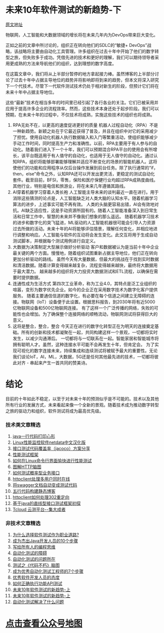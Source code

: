 # 未来10年软件测试的新趋势-下

[原文地址](https://dzone.com/articles/emerging-trends-that-will-define-the-next-10-years-1)


物联网，人工智能和大数据领域的增长将在未来几年内为DevOps带来巨大变化。

正如之前的文章中所讨论的，组织正在转向他们的SDLC的“敏捷+ DevOps”战略，该战略将主要由自动化工具管理。许多组织在过去十年中开始了他们的数字转型之旅，但失败多于成功。凭借先进的技术和更好的理解，我们可以期待领导者采用更成熟的方法来导航他们的组织，达到理想的数字高度。

在这篇文章中，我们将从上半部分暂停的地方拿起接力棒。虽然博客的上半部分讨论了过去十年中占据主导地位的趋势并将影响即将到来的趋势，但本文将深入研究下一个代技术。尽管下一代软件测试技术仍处于相对新生的阶段，但预计它们将在未来十年中占据主导地位。

这些“最新”技术在相当多年的时间里已经引起了各行各业的关注。它们已被采用并应用于提高许多企业的流程效率。然而，这些技术本身还处于起步阶段。我们可以预期，在未来十年的过程中，不仅技术将成熟，实施这些技术的组织也将成熟。

1. RPA无处不在，以更高的速度促进更好的质量
机器人过程自动化（RPA）不是一种新趋势。新颖之处在于它最近获得了普及，并且在组织中对它的采用减少了担忧。使用自动化机器人执行数据输入和入门等繁重活动，使组织能够减少手动工作时间，同时提高生产力和准确性。以前，RPA主要用于有人参与的自动化。随着我们进入下一个十年，我们可以预期混合RPA平台的使用会有所增长，该平台既适用于有人值守的自动化，也适用于无人值守的自动化。通过认知RPA，组织将能够部署能够理解并适应不断变化的场景的智能机器人。这将使他们的功能和应用程序从仅后台操作发展到前台任务。除了执行通常的“if，then，else”命令之外，认知RPA还可以开发出更灵活，更稳定的测试自动化套件。截至目前，BFSI，零售，保险和医疗保健行业均超过RPA成熟度曲线。其他行业，特别是电信和旅游业，将在未来几年遵循其路线。
2. AI穿着机器学习穿着人类长袍
人工智能主导未来的谈判最近一直在进行。用于消除这些猜测的论点是，人工智能缺乏对人类大脑的认知水平。随着机器学习算法的进步，上述事实可能不再有效。
人类的头脑更容易出错，AI会有效地对抗。AI缺乏适应性，这是手动资源所固有的。随着人工智能准备深入到日常生活和日常工作中，智慧的未来并不像我们想象的那么遥远。
随着机器学习技术的进步和数字化的突飞猛进，ML驱动的人工智能机器很可能会引导人力资源过去所做的活动。未来十年的AI将能够评估情景，理解任何变化，并相应地进行调整和响应。人工智能与软件的互动将会发生变化。此交互将用于生成自动测试脚本，并根据每个测试用例进行自定义。
3. 大数据为决策制定大型展示做好分析驱动
客户和数据被认为是当前十年中企业最关键的两个方面。慢慢地，随着组织试图重新占据主导地位，他们正在转向更加分析驱动的路线。
虽然今天有大量数据，但最大的挑战在于找到实时数据和清洁数据。随着计算变得越来越复杂，流程变得越来越快，最终将大数据用于最大潜力。
越来越多的组织将大力投资大数据测试和ETL流程，以确保在需要时提供数据。
4. 连通性成为生活方式
第四次工业革命，称为工业4.0，其特点是泛工业组织的喧嚣，变形为数字优先企业。如今的企业正在采用数字技术为数字化客户提供服务。
随着主要通信信道的数字化，有必要在每个信道之间建立无障碍的连接。物联网（IoT）设备便于此设置。根据思科报告，到2030年将有近5000亿物联网设备和500亿物联网连接。
有了这样一个广泛传播的网络，失败的可能性也会增加。为了确保整个连接网络的顺畅流动，物联网测试将获得巨大的意义。
5. 这将是整合，整合，整合
今天正在进行的数字化转型正在为明天的连接奠定基础。所有的创新和技术都凝聚在一起，共同构建这样一个景观，一切都将实时发生，以减少沟通滞后。
一切都将与一切联系在一起。智能家居和智能城市将拥有聪明人才。虽然，这种连接水平可能不会再发生十年，但肯定会。
为了实现可视化的数字连接未来，持续集成和连续测试将被赋予最大的重要性。无论我们谈论IoT，AI，ML，大数据，5G还是任何其他最先进的技术，一切都将彼此对齐 - 串起来产生一首共同的赞美诗。

# 结论

目前的十年如此不稳定，以至于对未来十年的预测似乎是不可能的。技术以及其他所有行业的发展方式，未来看起来像一个全新的景观。随着技术成为推动数字转型之旅的驱动力和组织，软件测试将成为最高优先级。
### 技术类文章精选

1. [java一行代码打印心形](https://mp.weixin.qq.com/s/QPSryoSbViVURpSa9QXtpg)
2. [Linux性能监控软件netdata中文汉化版](https://mp.weixin.qq.com/s/fdXtK-5WwKnxjLZdyg6-nA)
3. [接口测试代码覆盖率（jacoco）方案分享](https://mp.weixin.qq.com/s/D73Sq6NLjeRKN8aCpGLOjQ)
4. [性能测试框架](https://mp.weixin.qq.com/s/3_09j7-5ex35u30HQRyWug)
5. [如何在Linux命令行界面愉快进行性能测试](https://mp.weixin.qq.com/s/fwGqBe1SpA2V0lPfAOd04Q)
6. [图解HTTP脑图](https://mp.weixin.qq.com/s/100Vm8FVEuXs0x6rDGTipw)
7. [如何测试概率型业务接口](https://mp.weixin.qq.com/s/kUVffhjae3eYivrGqo6ZMg)
8. [httpclient处理多用户同时在线](https://mp.weixin.qq.com/s/Nuc30Fwy6-Qyr-Pc65t1_g)
9. [将swagger文档自动变成测试代码](https://mp.weixin.qq.com/s/SY8mVenj0zMe5b47GS9VSQ)
10. [五行代码构建静态博客](https://mp.weixin.qq.com/s/hZnimJOg5OqxRSDyFvuiiQ)
11. [httpclient如何处理302重定向](https://mp.weixin.qq.com/s/vg354AjPKhIZsnSu4GZjZg)
12. [基于java的直线型接口测试框架初探](https://mp.weixin.qq.com/s/xhg4exdb1G18-nG5E7exkQ)
13. [Tcloud 云测平台--集大成者](https://mp.weixin.qq.com/s/29sEO39_NyDiJr-kY5ufdw)


### 非技术文章精选
1. [为什么选择软件测试作为职业道路?](https://mp.weixin.qq.com/s/o83wYvFUvy17kBPLDO609A)
2. [成为杰出Java开发人员的10个步骤](https://mp.weixin.qq.com/s/UCNOTSzzvTXwiUX6xpVlyA)
3. [写给所有人的编程思维](https://mp.weixin.qq.com/s/Oj33UCnYfbUgzsBzEm2GPQ)
4. [自动化测试的障碍](https://mp.weixin.qq.com/s/ZIV7uJp7DzVoKhWOh6lvRg)
5. [自动化测试的问题所在](https://mp.weixin.qq.com/s/BhvD7BnkBU8hDBsGUWok6g)
6. [测试之《代码不朽》脑图](https://mp.weixin.qq.com/s/2aGLK3knUiiSoex-kmi0GA)
7. [成为优秀自动化测试工程师的7个步骤](https://mp.weixin.qq.com/s/wdw1l4AZnPpdPBZZueCcnw)
8. [优秀软件开发人员的态度](https://mp.weixin.qq.com/s/0uEEeFaR27aTlyp-sm61bA)
9. [如何正确执行功能API测试](https://mp.weixin.qq.com/s/aeGx5O_jK_iTD9KUtylWmA)
10. [未来10年软件测试的新趋势-上](https://mp.weixin.qq.com/s/9XgpIfXQRuKg1Pap-tfqYQ)
11. [未来10年软件测试的新趋势-上](https://mp.weixin.qq.com/s/9XgpIfXQRuKg1Pap-tfqYQ)
12. [自动化测试解决了什么问题](https://mp.weixin.qq.com/s/96k2I_OBHayliYGs2xo6OA)

# [点击查看公众号地图](https://mp.weixin.qq.com/s/CJJ2g-RqzfBsbCCYKKp5pQ)

